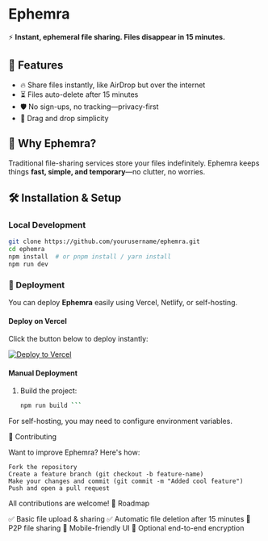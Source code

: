 # Ephemra

⚡ **Instant, ephemeral file sharing. Files disappear in 15 minutes.**  

## 🚀 Features  
- 🔥 Share files instantly, like AirDrop but over the internet  
- ⏳ Files auto-delete after 15 minutes  
- 🛡️ No sign-ups, no tracking—privacy-first  
- 📂 Drag and drop simplicity  

## 🎯 Why Ephemra?  
Traditional file-sharing services store your files indefinitely. Ephemra keeps things **fast, simple, and temporary**—no clutter, no worries.  

## 🛠️ Installation & Setup  
### Local Development  
```bash
git clone https://github.com/yourusername/ephemra.git
cd ephemra
npm install  # or pnpm install / yarn install
npm run dev
```

### 🚀 Deployment  
You can deploy **Ephemra** easily using Vercel, Netlify, or self-hosting.  

#### Deploy on Vercel  
Click the button below to deploy instantly:  

[![Deploy to Vercel](https://vercel.com/button)](https://vercel.com/import/project?template=your-repo-url)

#### Manual Deployment  
1. Build the project:  
   ```bash
   npm run build ```

For self-hosting, you may need to configure environment variables.

🤝 Contributing

Want to improve Ephemra? Here's how:

    Fork the repository
    Create a feature branch (git checkout -b feature-name)
    Make your changes and commit (git commit -m "Added cool feature")
    Push and open a pull request

All contributions are welcome!
🚧 Roadmap

✅ Basic file upload & sharing
✅ Automatic file deletion after 15 minutes
🔲 P2P file sharing
🔲 Mobile-friendly UI
🔲 Optional end-to-end encryption
